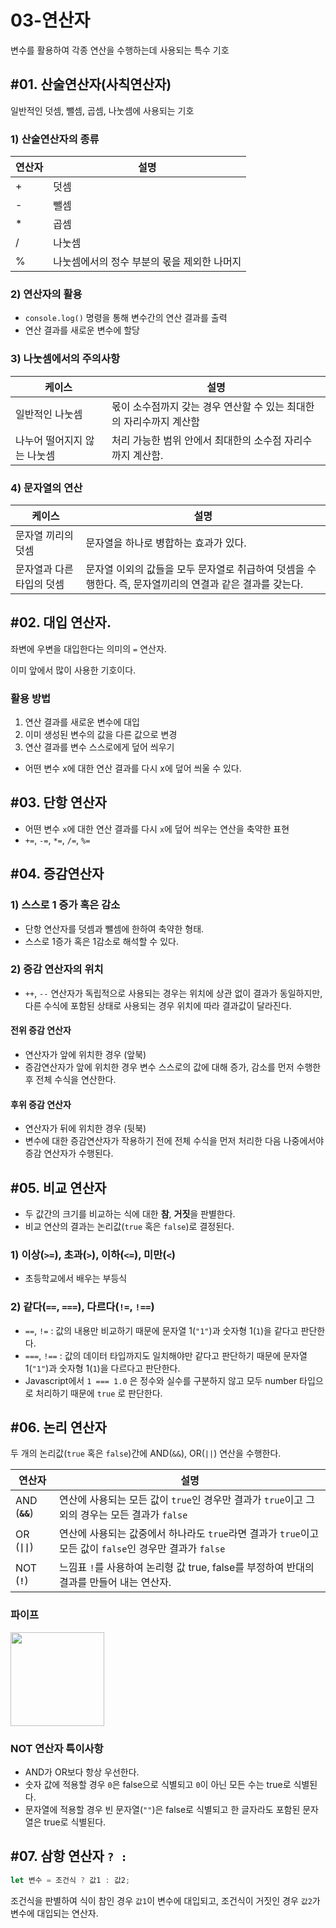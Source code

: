 # 03-연산자

변수를 활용하여 각종 연산을 수행하는데 사용되는 특수 기호

## #01. 산술연산자(사칙연산자)

일반적인 덧셈, 뺄셈, 곱셈, 나눗셈에 사용되는 기호

### 1) 산술연산자의 종류

| 연산자 | 설명                                        |
| ------ | ------------------------------------------- |
| +      | 덧셈                                        |
| -      | 뺄셈                                        |
| *      | 곱셈                                        |
| /      | 나눗셈                                      |
| %      | 나눗셈에서의 정수 부분의 몫을 제외한 나머지 |

### 2) 연산자의 활용

- `console.log()` 명령을 통해 변수간의 연산 결과를 출력
- 연산 결과를 새로운 변수에 할당

### 3) 나눗셈에서의 주의사항

| 케이스                      | 설명                                                                |
| --------------------------- | ------------------------------------------------------------------- |
| 일반적인 나눗셈             | 몫이 소수점까지 갖는 경우 연산할 수 있는 최대한의 자리수까지 계산함 |
| 나누어 떨어지지 않는 나눗셈 | 처리 가능한 범위 안에서 최대한의 소수점 자리수까지 계산함.          |


### 4) 문자열의 연산

| 케이스                    | 설명                                                                                                     |
| ------------------------- | -------------------------------------------------------------------------------------------------------- |
| 문자열 끼리의 덧셈        | 문자열을 하나로 병합하는 효과가 있다.                                                                    |
| 문자열과 다른 타입의 덧셈 | 문자열 이외의 값들을 모두 문자열로 취급하여 덧셈을 수행한다. 즉, 문자열끼리의 연결과 같은 결과를 갖는다. |


## #02. 대입 연산자.

좌변에 우변을 대입한다는 의미의 `=` 연산자.

이미 앞에서 많이 사용한 기호이다.

### 활용 방법
1. 연산 결과를 새로운 변수에 대입
1. 이미 생성된 변수의 값을 다른 값으로 변경
1. 연산 결과를 변수 스스로에게 덮어 씌우기
  - 어떤 변수 x에 대한 연산 결과를 다시 x에 덮어 씌울 수 있다.


## #03. 단항 연산자

- 어떤 변수 `x`에 대한 연산 결과를 다시 `x`에 덮어 씌우는 연산을 축약한 표현
- `+=`, `-=`, `*=`, `/=`, `%=`

## #04. 증감연산자

### 1) 스스로 1 증가 혹은 감소

- 단항 연산자를 덧셈과 뺄셈에 한하여 축약한 형태.
- 스스로 1증가 혹은 1감소로 해석할 수 있다.

### 2) 증감 연산자의 위치

- `++`, `--` 연산자가 독립적으로 사용되는 경우는 위치에 상관 없이 결과가 동일하지만, 다른 수식에 포함된 상태로 사용되는 경우 위치에 따라 결과값이 달라진다.

#### 전위 증감 연산자

- 연산자가 앞에 위치한 경우 (앞북)
- 증감연산자가 앞에 위치한 경우 변수 스스로의 값에 대해 증가, 감소를 먼저 수행한 후 전체 수식을 연산한다.

#### 후위 증감 연산자

- 연산자가 뒤에 위치한 경우 (뒷북)
- 변수에 대한 증감연산자가 작용하기 전에 전체 수식을 먼저 처리한 다음 나중에서야 증감 연산자가 수행된다.


## #05. 비교 연산자

- 두 값간의 크기를 비교하는 식에 대한 **참**, **거짓**을 판별한다.
- 비교 연산의 결과는 논리값(`true` 혹은 `false`)로 결정된다.

### 1) 이상(`>=`), 초과(`>`), 이하(`<=`), 미만(`<`)

- 초등학교에서 배우는 부등식

### 2) 같다(`==`, `===`), 다르다(`!=`, `!==`)

- `==`, `!=` : 값의 내용만 비교하기 때문에 문자열 1(`"1"`)과 숫자형 1(`1`)을 같다고 판단한다.
- `===`, `!==` : 값의 데이터 타입까지도 일치해야만 같다고 판단하기 때문에 문자열 1(`"1"`)과 숫자형 1(`1`)을 다르다고 판단한다.
- Javascript에서 `1 === 1.0` 은 정수와 실수를 구분하지 않고 모두 number 타입으로 처리하기 때문에 `true` 로 판단한다.


## #06. 논리 연산자

두 개의 논리값(`true` 혹은 `false`)간에 AND(`&&`), OR(`||`) 연산을 수행한다.

| 연산자    | 설명                                                                                                             |
| --------- | ---------------------------------------------------------------------------------------------------------------- |
| AND (**`&&`**) | 연산에 사용되는 모든 값이 `true`인 경우만 결과가 `true`이고 그 외의 경우는 모든 결과가 `false`           |
| OR (**`\|\|`**)  | 연산에 사용되는 값중에서 하나라도 `true`라면 결과가 `true`이고 모든 값이 `false`인 경우만 결과가 `false` |
| NOT (**`!`**)  | 느낌표 `!`를 사용하여 논리형 값 true, false를 부정하여 반대의 결과를 만들어 내는 연산자.                         |

### 파이프

<img src="res/pipe.png" width="150" />

### NOT 연산자 특이사항

- AND가 OR보다 항상 우선한다.
- 숫자 값에 적용할 경우 `0`은 false으로 식별되고 `0`이 아닌 모든 수는 true로 식별된다.
- 문자열에 적용할 경우 빈 문자열(`""`)은 false로 식별되고 한 글자라도 포함된 문자열은 true로 식별된다.


## #07. 삼항 연산자 `? :`

```js
let 변수 = 조건식 ? 값1 : 값2;
```

조건식을 판별하여 식이 참인 경우 `값1`이 변수에 대입되고, 조건식이 거짓인 경우 `값2`가 변수에 대입되는 연산자.
